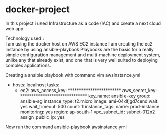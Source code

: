 # docker-project
In this project i used Infrastructure as a code (IAC) and create a next cloud web app 

Technology used :  
I am using the docker host on AWS EC2 instance 
I am creating the ec2 instance by using ansible-playbook
Playbooks are the basis for a really simple configuration management and multi-machine deployment system, unlike any that already exist, and one that is very well suited to deploying complex applications.

Creating a ansible playbook with command 
vim awsinstance.yml

- hosts: localhost
  tasks:
    - ec2:
       aws_access_key: ************************
       aws_secret_key: ******************************
       key_name: ansible-key
       group: ansible-sg
       instance_type: t2.micro
       image: ami-04dfjgd7cend
       wait: yes
       wait_timeout: 500
       count: 1
       instance_tags:
          name: prod-instance
       monitoring: yes
       region: ap-south-1
       vpc_subnet_id: subnet-012n2
       assign_public_ip: yes
       
Now run the command 
ansible-playbook awsinstance.yml

                                   


